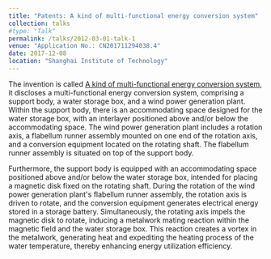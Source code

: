 ```yaml
---
title: "Patents: A kind of multi-functional energy conversion system"
collection: talks
#type: "Talk"
permalink: /talks/2012-03-01-talk-1
venue: "Application No.: CN201711294038.4"
date: 2017-12-08
location: "Shanghai Institute of Technology"
---
```


The invention is called [A kind of multi-functional energy conversion system](http://www.innojoy.com/patent/patent.html?docno=CN201711294038.4&pnmno=CN107906768A&trsdb=fmzl&showList=true), it discloses a multi-functional energy conversion system, comprising a support body, a water storage box, and a wind power generation plant. Within the support body, there is an accommodating space designed for the water storage box, with an interlayer positioned above and/or below the accommodating space. The wind power generation plant includes a rotation axis, a flabellum runner assembly mounted on one end of the rotation axis, and a conversion equipment located on the rotating shaft. The flabellum runner assembly is situated on top of the support body.

Furthermore, the support body is equipped with an accommodating space positioned above and/or below the water storage box, intended for placing a magnetic disk fixed on the rotating shaft. During the rotation of the wind power generation plant's flabellum runner assembly, the rotation axis is driven to rotate, and the conversion equipment generates electrical energy stored in a storage battery. Simultaneously, the rotating axis impels the magnetic disk to rotate, inducing a metalwork mating reaction within the magnetic field and the water storage box. This reaction creates a vortex in the metalwork, generating heat and expediting the heating process of the water temperature, thereby enhancing energy utilization efficiency.
